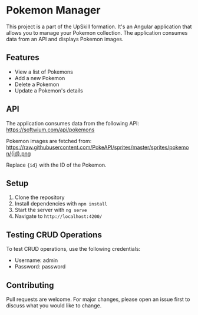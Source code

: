 # Pokemon Manager

This project is a part of the UpSkill formation. It's an Angular application that allows you to manage your Pokemon collection. The application consumes data from an API and displays Pokemon images.

## Features

- View a list of Pokemons
- Add a new Pokemon
- Delete a Pokemon
- Update a Pokemon's details

## API

The application consumes data from the following API: https://softwium.com/api/pokemons

Pokemon images are fetched from: https://raw.githubusercontent.com/PokeAPI/sprites/master/sprites/pokemon/{id}.png

Replace `{id}` with the ID of the Pokemon.

## Setup

1. Clone the repository
2. Install dependencies with `npm install`
3. Start the server with `ng serve`
4. Navigate to `http://localhost:4200/`

## Testing CRUD Operations

To test CRUD operations, use the following credentials:

- Username: admin
- Password: password

## Contributing

Pull requests are welcome. For major changes, please open an issue first to discuss what you would like to change.